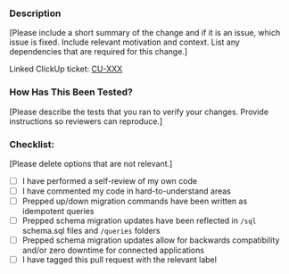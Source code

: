 ### Description

[Please include a short summary of the change and if it is an issue, which issue is fixed. Include relevant motivation and context. List any dependencies that are required for this change.]

Linked ClickUp ticket: [CU-XXX](https://app.clickup.com/t/XXX)

### How Has This Been Tested?

[Please describe the tests that you ran to verify your changes. Provide instructions so reviewers can reproduce.]

### Checklist:

[Please delete options that are not relevant.]

- [ ] I have performed a self-review of my own code
- [ ] I have commented my code in hard-to-understand areas
- [ ] Prepped up/down migration commands have been written as idempotent queries
- [ ] Prepped schema migration updates have been reflected in `/sql` schema.sql files and `/queries` folders
- [ ] Prepped schema migration updates allow for backwards compatibility and/or zero downtime for connected applications
- [ ] I have tagged this pull request with the relevant label
